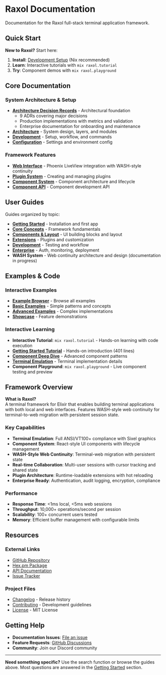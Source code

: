 # Raxol Documentation

Documentation for the Raxol full-stack terminal application framework.

## Quick Start

**New to Raxol?** Start here:

1. **Install**: [Development Setup](DEVELOPMENT.md#quick-setup) (Nix recommended)
2. **Learn**: Interactive tutorials with `mix raxol.tutorial`
3. **Try**: Component demos with `mix raxol.playground`

## Core Documentation

### System Architecture & Setup
- [**Architecture Decision Records**](./adr/README.md) - Architectural foundation
  - 9 ADRs covering major decisions
  - Production implementations with metrics and validation
  - Enterprise documentation for onboarding and maintenance
- [**Architecture**](ARCHITECTURE.md) - System design, layers, and modules
- [**Development**](DEVELOPMENT.md) - Setup, workflow, and commands  
- [**Configuration**](CONFIGURATION.md) - Settings and environment config

### Framework Features
- [**Web Interface**](WEB_INTERFACE_GUIDE.md) - Phoenix LiveView integration with WASH-style continuity
- [**Plugin System**](PLUGIN_SYSTEM_GUIDE.md) - Creating and managing plugins
- [**Component System**](./components/README.md) - Component architecture and lifecycle
- [**Component API**](./components/api/README.md) - Component development API

## User Guides

Guides organized by topic:

- [**Getting Started**](./examples/guides/01_getting_started/) - Installation and first app
- [**Core Concepts**](./examples/guides/02_core_concepts/) - Framework fundamentals  
- [**Components & Layout**](./examples/guides/03_components_and_layout/) - UI building blocks and layout
- [**Extensions**](./examples/guides/04_extending_raxol/) - Plugins and customization
- [**Development**](./examples/guides/05_development_and_testing/) - Testing and workflow
- [**Enterprise**](./examples/guides/06_enterprise/) - Auth, monitoring, deployment
- **WASH System** - Web continuity architecture and design (documentation in progress)

## Examples & Code

### Interactive Examples
- [**Example Browser**](./examples/snippets/README.md) - Browse all examples
- [**Basic Examples**](./examples/snippets/basic/) - Simple patterns and concepts
- [**Advanced Examples**](./examples/snippets/advanced/) - Complex implementations
- [**Showcase**](./examples/snippets/showcase/) - Feature demonstrations

### Interactive Learning
- **Interactive Tutorial**: `mix raxol.tutorial` - Hands-on learning with code execution
- [**Getting Started Tutorial**](./tutorials/01_getting_started.md) - Hands-on introduction (401 lines)
- [**Component Deep Dive**](./tutorials/02_component_deep_dive.md) - Advanced component patterns
- [**Terminal Emulation**](./tutorials/03_terminal_emulation.md) - Terminal implementation details
- **Component Playground**: `mix raxol.playground` - Live component testing and preview

## Framework Overview

**What is Raxol?**  
A terminal framework for Elixir that enables building terminal applications with both local and web interfaces. Features WASH-style web continuity for terminal-to-web migration with persistent session state.

### Key Capabilities
- **Terminal Emulation**: Full ANSI/VT100+ compliance with Sixel graphics
- **Component System**: React-style UI components with lifecycle management  
- **WASH-Style Web Continuity**: Terminal-web migration with persistent state
- **Real-time Collaboration**: Multi-user sessions with cursor tracking and shared state
- **Plugin Architecture**: Runtime-loadable extensions with hot reloading
- **Enterprise Ready**: Authentication, audit logging, encryption, compliance

### Performance
- **Response Time**: <1ms local, <5ms web sessions
- **Throughput**: 10,000+ operations/second per session
- **Scalability**: 100+ concurrent users tested
- **Memory**: Efficient buffer management with configurable limits

## Resources

### External Links
- [GitHub Repository](https://github.com/Hydepwns/raxol)
- [Hex.pm Package](https://hex.pm/packages/raxol)
- [API Documentation](https://hexdocs.pm/raxol)
- [Issue Tracker](https://github.com/Hydepwns/raxol/issues)

### Project Files
- [Changelog](../CHANGELOG.md) - Release history
- [Contributing](../CONTRIBUTING.md) - Development guidelines
- [License](../LICENSE.md) - MIT License

## Getting Help

- **Documentation Issues**: [File an issue](https://github.com/Hydepwns/raxol/issues)
- **Feature Requests**: [GitHub Discussions](https://github.com/Hydepwns/raxol/discussions)
- **Community**: Join our Discord community

---

**Need something specific?** Use the search function or browse the guides above. Most questions are answered in the [Getting Started](./examples/guides/01_getting_started/) section.